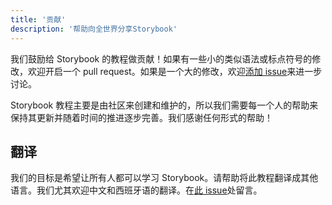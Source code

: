```yaml
---
title: '贡献'
description: '帮助向全世界分享Storybook'
---
```


我们鼓励给 Storybook 的教程做贡献！如果有一些小的类似语法或标点符号的修改，欢迎开启一个 pull request。如果是一个大的修改，欢迎[添加 issue](https://github.com/chromaui/learnstorybook.com/issues)来进一步讨论。

Storybook 教程主要是由社区来创建和维护的，所以我们需要每一个人的帮助来保持其更新并随着时间的推进逐步完善。我们感谢任何形式的帮助！

## 翻译

我们的目标是希望让所有人都可以学习 Storybook。请帮助将此教程翻译成其他语言。我们尤其欢迎中文和西班牙语的翻译。在[此 issue](https://github.com/chromaui/learnstorybook.com/issues/3)处留言。
